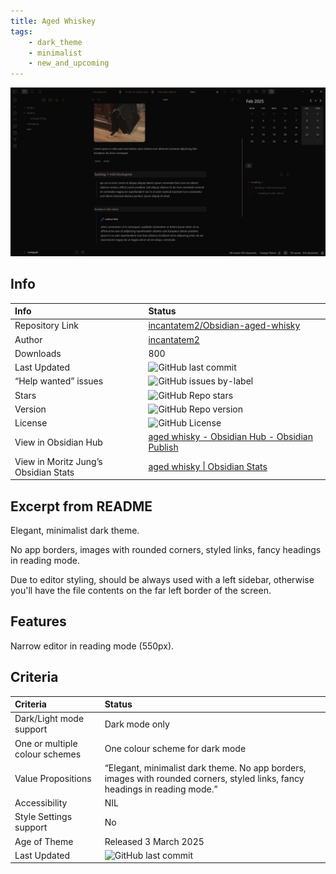 ```yaml
---
title: Aged Whiskey
tags:
    - dark_theme
    - minimalist
    - new_and_upcoming
---
```


<img alt="Aged Whisky Screenshot" src="https://raw.githubusercontent.com/incantatem2/Obsidian-aged-whisky/refs/heads/main/images/aged-whisky-screenshot.jpg">

## Info
| Info                                 | Status                                                                                                                                                                                                                    |
| :----------------------------------- | :------------------------------------------------------------------------------------------------------------------------------------------------------------------------------------------------------------------------ |
| Repository Link                      | [incantatem2/Obsidian-aged-whisky](https://github.com/incantatem2/Obsidian-aged-whisky)                                                                                                                                   |
| Author                               | [incantatem2](https://github.com/incantatem2)                                                                                                                                                                             |
| Downloads                            | 800                                                                                                                                                                                                                       |
| Last Updated                         | <img alt="GitHub last commit" src="https://img.shields.io/github/last-commit/incantatem2/Obsidian-aged-whisky?color=573E7A&amp;label=last%20update&amp;logo=github&amp;style=for-the-badge" referrerpolicy="no-referrer"> |
| “Help wanted” issues                 | <img alt="GitHub issues by-label" src="https://img.shields.io/github/issues/incantatem2/Obsidian-aged-whisky/help%20wanted?color=573E7A&amp;logo=github&amp;style=for-the-badge" referrerpolicy="no-referrer">            |
| Stars                                | <img alt="GitHub Repo stars" src="https://img.shields.io/github/stars/incantatem2/Obsidian-aged-whisky?color=573E7A&amp;logo=github&amp;style=for-the-badge" referrerpolicy="no-referrer">                                |
| Version                              | <img alt="GitHub Repo version" src="https://img.shields.io/github/v/release/incantatem2/Obsidian-aged-whisky?color=573E7A&amp;logo=github&amp;style=for-the-badge&sort=semver" referrerpolicy="no-referrer">              |
| License                              | <img alt="GitHub License" src="https://img.shields.io/github/license/incantatem2/Obsidian-aged-whisky?style=for-the-badge" referrerpolicy="noreferrer">                                                                   |
| View in Obsidian Hub                 | [aged whisky \- Obsidian Hub \- Obsidian Publish](https://publish.obsidian.md/hub/02+-+Community+Expansions/02.05+All+Community+Expansions/Themes/aged+whisky)                                                            |
| View in Moritz Jung’s Obsidian Stats | [aged whisky \| Obsidian Stats](https://www.moritzjung.dev/obsidian-stats/themes/aged-whisky/)                                                                                                                            |

## Excerpt from README
Elegant, minimalist dark theme.  

No app borders, images with rounded corners, styled links, fancy headings in reading mode.

Due to editor styling, should be always used with a left sidebar, otherwise you'll have the file contents on the far left border of the screen.

## Features
Narrow editor in reading mode (550px).

## Criteria
| Criteria | Status | 
| :--- | :--- | 
| Dark/Light mode support | Dark mode only | 
| One or multiple colour schemes | One colour scheme for dark mode | 
| Value Propositions | “Elegant, minimalist dark theme. No app borders, images with rounded corners, styled links, fancy headings in reading mode.” | 
| Accessibility | NIL | 
| Style Settings support | No | 
| Age of Theme | Released 3 March 2025 | 
| Last Updated | <img alt="GitHub last commit" src="https://img.shields.io/github/last-commit/incantatem2/Obsidian-aged-whisky?color=573E7A&amp;label=last%20update&amp;logo=github&amp;style=for-the-badge" referrerpolicy="no-referrer"> |
